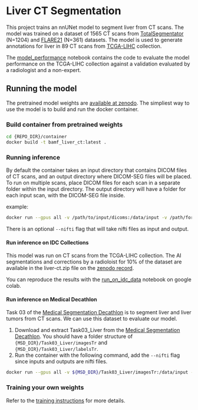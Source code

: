 # Liver CT Segmentation

This project trains an nnUNet model to segment liver from CT scans. The model was trained on a dataset of 1565 CT scans from [TotalSegmentator](https://github.com/wasserth/TotalSegmentator/) (N=1204) and [FLARE21](https://flare.grand-challenge.org/) (N=361) datasets. The model is used to generate annotations for liver in 89 CT scans from [TCGA-LIHC](https://wiki.cancerimagingarchive.net/pages/viewpage.action?pageId=6885436) collection.

The [model_performance](model_performance.ipynb) notebook contains the code to evaluate the model performance on the TCGA-LIHC collection against a validation evaluated by a radiologist and a non-expert.

## Running the model

The pretrained model weights are [available at zenodo](https://doi.org/10.5281/zenodo.8270230). The simpliest way to use the model is to build and run the docker container.

### Build container from pretrained weights

```bash
cd {REPO_DIR}/container
docker build -t bamf_liver_ct:latest .
```

### Running inference

By default the container takes an input directory that contains DICOM files of CT scans, and an output directory where DICOM-SEG files will be placed. To run on multiple scans, place DICOM files for each scan in a separate folder within the input directory. The output directory will have a folder for each input scan, with the DICOM-SEG file inside.

example:

```bash
docker run --gpus all -v /path/to/input/dicoms:/data/input -v /path/for/output/dicoms:/data/output bamf_liver_ct:latest
```

There is an optional `--nifti` flag that will take nifti files as input and output.

#### Run inference on IDC Collections

This model was run on CT scans from the TCGA-LIHC collection. The AI segmentations and corrections by a radioloist for 10% of the dataset are available in the liver-ct.zip file on the [zenodo record](https://doi.org/10.5281/zenodo.8345959).

You can reproduce the results with the [run_on_idc_data](run_on_idc_data.ipynb) notebook on google colab.

#### Run inference on Medical Decathlon

Task 03 of the [Medical Segmentation Decathlon](http://medicaldecathlon.com/) is to segment liver and liver tumors from CT scans. We can use this dataset to evaluate our model.

1. Download and extract Task03_Liver from the [Medical Segmentation Decathlon](http://medicaldecathlon.com/). You should have a folder structure of `{MSD_DIR}/Task03_Liver/imagesTr` and `{MSD_DIR}/Task03_Liver/labelsTr`.
2. Run the container with the following command, add the `--nifti` flag since inputs and outputs are nifti files.

```bash
docker run --gpus all -v ${MSD_DIR}/Task03_Liver/imagesTr:/data/input -v ${MSD_DIR}/Task03_Liver/predTr:/data/output bamf_liver_ct:latest --nifti
```

### Training your own weights

Refer to the [training instructions](training.md) for more details.
